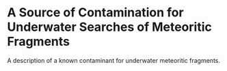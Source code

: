 # A Source of Contamination for Underwater Searches of Meteoritic Fragments

A description of a known contaminant for underwater meteoritic fragments.

